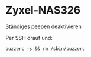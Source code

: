 # Zyxel-NAS326
Ständiges peepen deaktivieren

Per SSH drauf und:

```buzzerc -s && rm /sbin/buzzerc```
